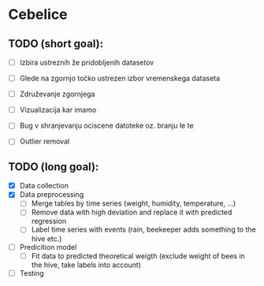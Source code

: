 # Cebelice

## TODO (short goal):

- [ ] Izbira ustreznih že pridobljenih datasetov
- [ ] Glede na zgornjo točko ustrezen izbor vremenskega dataseta
- [ ] Združevanje zgornjega
- [ ] Vizualizacija kar imamo
- [ ] Bug v shranjevanju ociscene datoteke oz. branju le te
- [ ] Outlier removal


## TODO (long goal):

- [X] Data collection
- [X] Data preprocessing
  - [ ] Merge tables by time series (weight, humidity, temperature, ...)
  - [ ] Remove data with high deviation and replace it with predicted regression
  - [ ] Label time series with events (rain, beekeeper adds something to the hive etc.)
- [ ] Predicition model
  - [ ] Fit data to predicted theoretical weigth (exclude weight of bees in the hive, take labels into account)
- [ ] Testing
